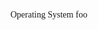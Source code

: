 <span style='font-family:"Times New Roman"'> Operating System </span>
<span style="font-family: 'Lucida Console';">foo</span>
